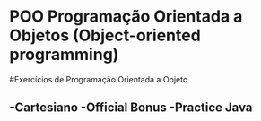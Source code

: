 # POO Programação Orientada a Objetos (Object-oriented programming)

#Exercícios de Programação Orientada a Objeto

-Cartesiano
-Official Bonus
-Practice Java
-

